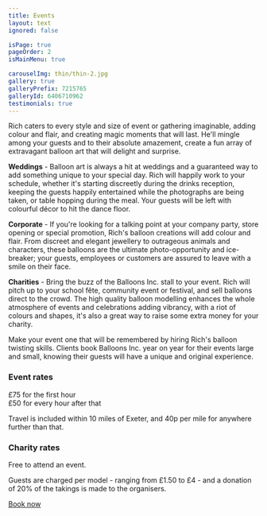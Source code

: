 ```yaml
---
title: Events
layout: text
ignored: false

isPage: true
pageOrder: 2
isMainMenu: true

carouselImg: thin/thin-2.jpg
gallery: true
galleryPrefix: 7215765
galleryId: 6406710962
testimonials: true
---
```

Rich caters to every style and size of event or gathering imaginable, adding colour and flair, and creating magic moments that will last. He'll mingle among your guests and to their absolute amazement, create a fun array of extravagant balloon art that will delight and surprise.

**Weddings** - Balloon art is always a hit at weddings and a guaranteed way to add something unique to your special day. Rich will happily work to your schedule, whether it's starting discreetly during the drinks reception, keeping the guests happily entertained while the photographs are being taken, or table hopping during the meal. Your guests will be left with colourful décor to hit the dance floor.

**Corporate** - If you're looking for a talking point at your company party, store opening or special promotion, Rich's balloon creations will add colour and flair. From discreet and elegant jewellery to outrageous animals and characters, these balloons are the ultimate photo-opportunity and ice- breaker; your guests, employees or customers are assured to leave with a smile on their face.

**Charities** - Bring the buzz of the Balloons Inc. stall to your event. Rich will pitch up to your school fête, community event or festival, and sell balloons direct to the crowd. The high quality balloon modelling enhances the whole atmosphere of events and celebrations adding vibrancy, with a riot of colours and shapes, it's also a great way to raise some extra money for your charity.

Make your event one that will be remembered by hiring Rich's balloon twisting skills. Clients book Balloons Inc. year on year for their events large and small, knowing their guests will have a unique and original experience.

### Event rates

£75 for the first hour  
£50 for every hour after that

Travel is included within 10 miles of Exeter, and 40p per mile for anywhere further than that.

### Charity rates

Free to attend an event.

Guests are charged per model - ranging from £1.50 to £4 - and a donation of 20% of the takings is made to the organisers.

<a href="contact.html" class="button">Book now</a>
